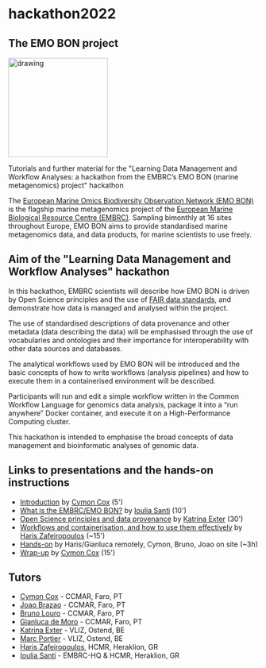 # hackathon2022

## The EMO BON project

<img src="https://www.embrc.eu/sites/default/files/2021-09/EMO_BON_LOGO_final_Fond_blanc_lettres_aligne%CC%81es_sans_by_embrc.jpg" alt="drawing" width="200"/>

Tutorials and further material for the "Learning Data Management and Workflow Analyses: a hackathon from the EMBRC’s EMO BON (marine metagenomics) project"  hackathon

The [European Marine Omics Biodiversity Observation Network (EMO BON)](https://www.embrc.eu/emo-bon)
is the flagship marine metagenomics project of the [European Marine Biological Resource Centre (EMBRC)](https://embrc.eu/).
Sampling bimonthly at 16 sites throughout Europe, EMO BON aims to provide standardised marine metagenomics data, and data products, for marine scientists to use freely.

## Aim of the "Learning Data Management and Workflow Analyses" hackathon

In this hackathon, EMBRC scientists will describe how EMO BON is driven by Open Science principles and the use of [FAIR data standards](https://www.openaire.eu/how-to-make-your-data-fair), and demonstrate how data is managed and analysed within the project.

The use of standardised descriptions of data provenance and other metadata (data describing the data) will be emphasised through the use of vocabularies and ontologies and their importance for interoperability with other data sources and databases. 

The analytical workflows used by EMO BON will be introduced and the basic concepts of how to write workflows (analysis pipelines) and how to execute them in a containerised environment will be described. 

Participants will run and edit a simple workflow written in the Common Workflow Language for genomics data analysis, package it into a “run anywhere” Docker container, and execute it on a High-Performance Computing cluster. 

This hackathon is intended to emphasise the broad concepts of data management and bioinformatic analyses of genomic data.

## Links to presentations and the hands-on instructions

- [Introduction]() by [Cymon Cox](https://www.ccmar.ualg.pt/users/cymon) (5')
- [What is the EMBRC/EMO BON?]() by [Ioulia Santi](https://imbbc.hcmr.gr/user/isanti/) (10')
- [Open Science principles and data provenance]() by [Katrina Exter](https://www.vliz.be/en/imis?persid=35548) (30')
- [Workflows and containerisation, and how to use them effectively](https://docs.google.com/presentation/d/1yP4MZ7S8DXM8hPwb5MLmVIeQOccmoU3W_A-xVlUFgGQ/edit?usp=sharing) by [Haris Zafeiropoulos](https://imbbc.hcmr.gr/user/charis-zaf/) (~15')
- [Hands-on]() by Haris/Gianluca remotely, Cymon, Bruno, Joao on site (~3h)
- [Wrap-up]() by [Cymon Cox](https://www.ccmar.ualg.pt/users/cymon) (15')
<!-- Exercises - workflow, containerisation, HPC -  - 3 hours -->












## Tutors

- [Cymon Cox](https://www.ccmar.ualg.pt/users/cymon) - CCMAR, Faro, PT
- [Joao Brazao](https://www.ccmar.ualg.pt/en/user/3398) - CCMAR, Faro, PT
- [Bruno Louro](https://www.ccmar.ualg.pt/users/blouro) - CCMAR, Faro, PT
- [Gianluca de Moro](https://www.ccmar.ualg.pt/en/user/676) - CCMAR, Faro, PT
- [Katrina Exter](https://www.vliz.be/en/imis?persid=35548) - VLIZ, Ostend, BE
- [Marc Portier]() - VLIZ, Ostend, BE
- [Haris Zafeiropoulos](https://imbbc.hcmr.gr/user/charis-zaf/), HCMR, Heraklion, GR
- [Ioulia Santi](https://imbbc.hcmr.gr/user/isanti/) - EMBRC-HQ & HCMR, Heraklion, GR

